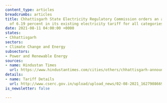 ```yaml
---
content_type: articles
breadcrumbs: articles
title: Chhattisgarh State Electricity Regulatory Commission orders an average increase
  of 6.19 percent in its existing electricity tariff for all categories of consumers
date: 2021-08-11 04:00:00 +0000
states:
- Chhattisgarh
sectors:
- Climate Change and Energy
subsectors:
- Power and Renewable Energy
sources:
- name: Hindustan Times
  url: https://www.hindustantimes.com/cities/others/chhattisgarh-announces-6-19-hike-in-power-tariff-101628054619062.html
details:
- name: Tariff Details
  url: http://www.cserc.gov.in/upload/upload_news/02-08-2021_16279086691.pdf
is_newsletter: false

---
```

